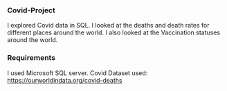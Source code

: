 ### Covid-Project

I explored Covid data in SQL. I looked at the deaths and death rates for different places around the world. I also looked at the Vaccination statuses around the world.


### Requirements
I used Microsoft SQL server.
Covid Dataset used: https://ourworldindata.org/covid-deaths
